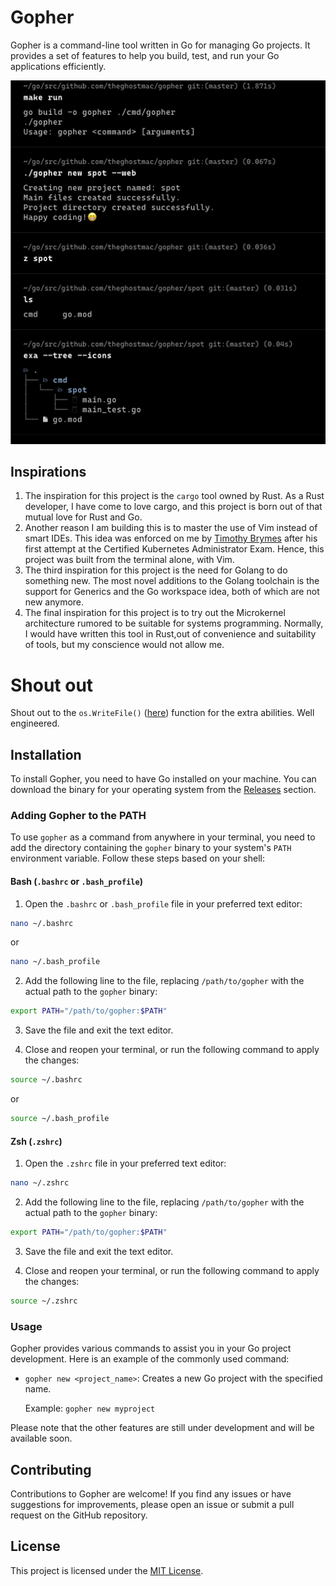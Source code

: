 # Gopher

Gopher is a command-line tool written in Go for managing Go projects. It provides a set of features to 
help you build, test, and run your Go applications efficiently.

![Demo of gopher](gopher-demo.png)

## Inspirations
1. The inspiration for this project is the `cargo` tool owned by Rust. As a Rust developer, I have come to love cargo, and this project is born out of that mutual love for Rust and Go.
2. Another reason I am building this is to master the use of Vim instead of smart IDEs. This idea was enforced on me by [Timothy Brymes](https://github.com/Brymes) after his first attempt at the Certified Kubernetes Administrator Exam. Hence, this project was built from the terminal alone, with Vim. 
3. The third inspiration for this project is the need for Golang to do something new. The most novel additions to the Golang toolchain is the support for Generics and the Go workspace idea, both of which are not new anymore. 
4. The final inspiration for this project is to try out the Microkernel architecture rumored to be suitable for systems programming. Normally, I would have written this tool in Rust,out of convenience and suitability of tools, but my conscience would not allow me.

# Shout out
Shout out to the `os.WriteFile()` ([here](https://cs.opensource.google/go/go/+/go1.20.5:src/os/file.go;l=720)) function for the extra abilities. Well engineered.

## Installation

To install Gopher, you need to have Go installed on your machine. 
You can download the binary for your operating system from the [Releases](https://github.com/theghostmac/gopher/releases) section.

### Adding Gopher to the PATH

To use `gopher` as a command from anywhere in your terminal, you need to add the directory containing the `gopher` binary to your 
system's `PATH` environment variable. 
Follow these steps based on your shell:

#### Bash (`.bashrc` or `.bash_profile`)

1. Open the `.bashrc` or `.bash_profile` file in your preferred text editor:

```bash
nano ~/.bashrc
```

or

```bash
nano ~/.bash_profile
```

2. Add the following line to the file, replacing `/path/to/gopher` with the actual path to the `gopher` binary:

```bash
export PATH="/path/to/gopher:$PATH"
```

3. Save the file and exit the text editor.

4. Close and reopen your terminal, or run the following command to apply the changes:

```bash
source ~/.bashrc
```

or

```bash
source ~/.bash_profile
```

#### Zsh (`.zshrc`)

1. Open the `.zshrc` file in your preferred text editor:

```bash
nano ~/.zshrc
```

2. Add the following line to the file, replacing `/path/to/gopher` with the actual path to the `gopher` binary:

```bash
export PATH="/path/to/gopher:$PATH"
```

3. Save the file and exit the text editor.

4. Close and reopen your terminal, or run the following command to apply the changes:

```bash
source ~/.zshrc
```

### Usage

Gopher provides various commands to assist you in your Go project development. Here is an example of the commonly used command:

- `gopher new <project_name>`: Creates a new Go project with the specified name.

  Example: `gopher new myproject`

Please note that the other features are still under development and will be available soon.

## Contributing

Contributions to Gopher are welcome! If you find any issues or have suggestions for improvements, please open an issue or submit a pull request on the GitHub repository.

## License

This project is licensed under the [MIT License](LICENSE).
```
